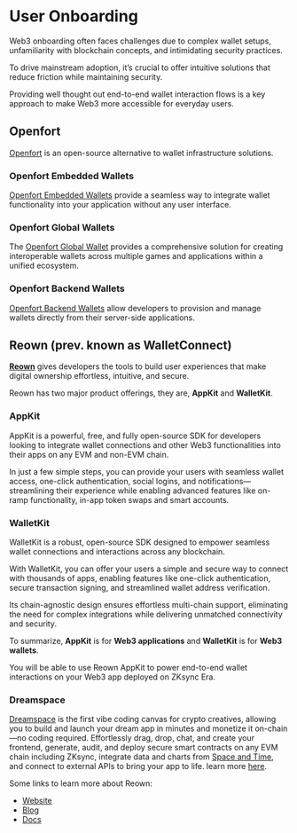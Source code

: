 # User Onboarding

Web3 onboarding often faces challenges due to complex wallet setups, unfamiliarity with blockchain concepts, and intimidating security practices.

To drive mainstream adoption, it’s crucial to offer intuitive solutions that reduce friction while maintaining security.

Providing well thought out end-to-end wallet interaction flows is a key approach to make Web3 more accessible for everyday users.

## Openfort

[Openfort](https://openfort.io) is an open-source alternative to wallet infrastructure solutions.

### Openfort Embedded Wallets

[Openfort Embedded Wallets](https://www.openfort.io/docs/products/embedded-wallet)
provide a seamless way to integrate wallet functionality into your application
without any user interface.

### Openfort Global Wallets

The [Openfort Global Wallet](https://www.openfort.io/docs/products/cross-app-wallet) provides a comprehensive solution for creating interoperable wallets
across multiple games and applications within a unified ecosystem.

### Openfort Backend Wallets

[Openfort Backend Wallets](https://www.openfort.io/docs/products/server)
allow developers to provision and manage wallets directly from their server-side applications.

## Reown (prev. known as WalletConnect)

**[Reown](https://reown.com/?utm_source=zksync&utm_medium=docs&utm_campaign=backlinks)** gives developers the tools to build user
experiences that make digital ownership effortless, intuitive, and secure.

Reown has two major product offerings, they are, **AppKit** and **WalletKit**.

### AppKit

AppKit is a powerful, free, and fully open-source SDK for developers
looking to integrate wallet connections and other Web3 functionalities into their apps on any EVM and non-EVM chain.

In just a few simple steps, you can provide your users with seamless wallet access, one-click authentication, social logins, and
notifications—streamlining their experience while enabling advanced features like on-ramp functionality, in-app token swaps and smart accounts.

### WalletKit

WalletKit is a robust, open-source SDK designed to empower seamless wallet connections and interactions across any blockchain.

With WalletKit, you can offer your users a simple and secure way to connect with thousands of apps, enabling features like one-click authentication,
secure transaction signing, and streamlined wallet address verification.

Its chain-agnostic design ensures effortless multi-chain support, eliminating the need for complex integrations while delivering unmatched
connectivity and security.

To summarize, **AppKit** is for **Web3 applications** and **WalletKit** is for **Web3 wallets**.

You will be able to use Reown AppKit to power end-to-end wallet interactions on your Web3 app deployed on ZKsync Era.

### Dreamspace

[Dreamspace](https://dreamspace.xyz) is the first vibe coding canvas for crypto creatives, allowing you to build and launch your dream app in minutes and monetize it on-chain—no coding required. Effortlessly drag, drop, chat, and create your frontend, generate, audit, and deploy secure smart contracts on any EVM chain including ZKsync, integrate data and charts from [Space and Time](https://app.spaceandtime.ai), and connect to external APIs to bring your app to life. learn more [here](https://docs.makeinfinite.com/docs/getting-started).

Some links to learn more about Reown:

- [Website](https://reown.com/?utm_source=zksync&utm_medium=docs&utm_campaign=backlinks)
- [Blog](https://reown.com/blog?utm_source=zksync&utm_medium=docs&utm_campaign=backlinks)
- [Docs](https://docs.reown.com/?utm_source=zksync&utm_medium=docs&utm_campaign=backlinks)
